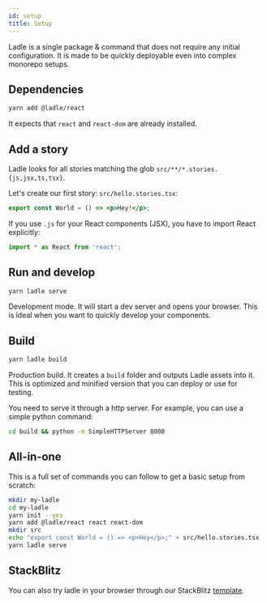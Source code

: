 ```yaml
---
id: setup
title: Setup
---
```


Ladle is a single package & command that does not require any initial configuration. It is made to be quickly deployable even into complex monorepo setups.

## Dependencies

```bash
yarn add @ladle/react
```

It expects that `react` and `react-dom` are already installed.

## Add a story

Ladle looks for all stories matching the glob `src/**/*.stories.{js,jsx,ts,tsx}`.

Let's create our first story: `src/hello.stories.tsx`:

```jsx
export const World = () => <p>Hey!</p>;
```

If you use `.js` for your React components (JSX), you have to import React explicitly:

```jsx
import * as React from 'react';
```

## Run and develop

```bash
yarn ladle serve
```

Development mode. It will start a dev server and opens your browser. This is ideal when you want to quickly develop your components.

## Build

```bash
yarn ladle build
```

Production build. It creates a `build` folder and outputs Ladle assets into it. This is optimized and minified version that you can deploy or use for testing.

You need to serve it through a http server. For example, you can use a simple python command:

```bash
cd build && python -m SimpleHTTPServer 8000
```

## All-in-one

This is a full set of commands you can follow to get a basic setup from scratch:

```bash
mkdir my-ladle
cd my-ladle
yarn init --yes
yarn add @ladle/react react react-dom
mkdir src
echo "export const World = () => <p>Hey</p>;" > src/hello.stories.tsx
yarn ladle serve
```

## StackBlitz

You can also try ladle in your browser through our StackBlitz [template](https://node.new/ladle).
